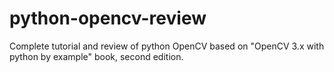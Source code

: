 # python-opencv-review
Complete tutorial and review of python OpenCV based on "OpenCV 3.x with python by example" book, second edition.
